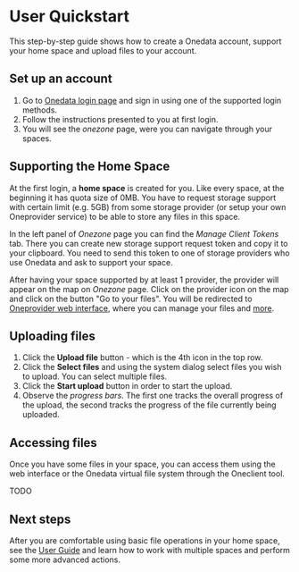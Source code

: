 # User Quickstart
This step-by-step guide shows how to create a Onedata account, support your home space and upload files to your account.

## Set up an account
1. Go to [Onedata login page](https://onedata.org/login) and sign in using one of the supported login methods.
2. Follow the instructions presented to you at first login.
3. You will see the *onezone* page, were you can navigate through your spaces.

<!--
For more information about different ways of authenticating with Onedata, see [Authentication](..//authentication.md).
For more information about managing your account, see [Account management](account_management.md).
-->
## Supporting the Home Space
At the first login, a **home space** is created for you.
Like every space, at the beginning it has quota size of 0MB. You have to request storage support with certain limit (e.g. 5GB) from some storage provider (or setup your own Oneprovider service) to be able to store any files in this space.

In the left panel of *Onezone* page you can find the *Manage Client Tokens* tab. There you can create new storage support request token and copy it to your clipboard. You need to send this token to one of storage providers who use Onedata and ask to support your space.

After having your space supported by at least 1 provider, the provider will appear on the map on *Onezone* page. Click on the provider icon on the map and click on the button "Go to your files". You will be redirected to [Oneprovider web interface](../user_guide.md), where you can manage your files and [more](../user_guide.md).

## Uploading files
1. Click the **Upload file** button - which is the 4th icon in the top row.
2. Click the **Select files** and using the system dialog select files you wish to upload. You can select multiple files.
3. Click the **Start upload** button in order to start the upload.
4. Observe the *progress bars*. The first one tracks the overall progress of the upload, the second tracks the progress of the file currently being uploaded.

## Accessing files
Once you have some files in your space, you can access them using the web interface or the Onedata virtual file system through the Oneclient tool.

TODO


## Next steps
After you are comfortable using basic file operations in your home space, see the [User Guide](../user_guide.md) and learn how to work with multiple spaces and perform some more advanced actions.
